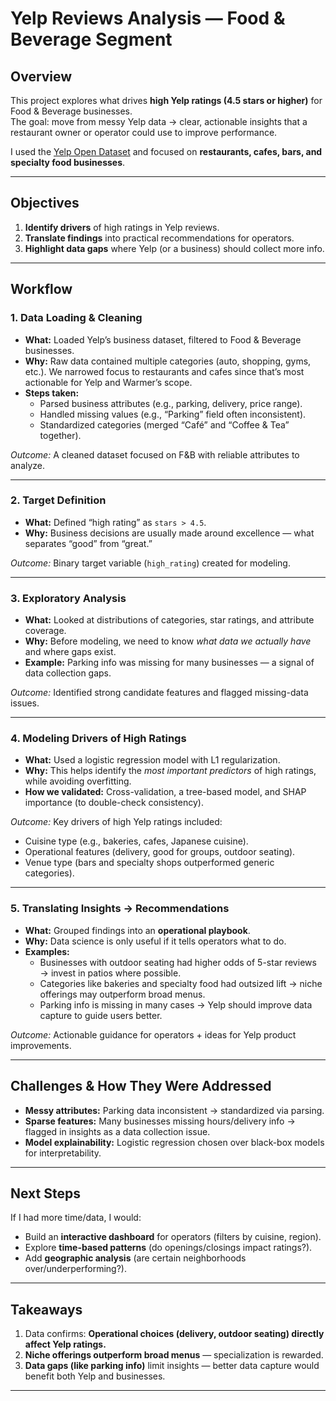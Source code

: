 # Yelp Reviews Analysis — Food & Beverage Segment  

## Overview  
This project explores what drives **high Yelp ratings (4.5 stars or higher)** for Food & Beverage businesses.  
The goal: move from messy Yelp data → clear, actionable insights that a restaurant owner or operator could use to improve performance.  

I used the [Yelp Open Dataset](https://www.yelp.com/dataset) and focused on **restaurants, cafes, bars, and specialty food businesses**.  

---

## Objectives  
1. **Identify drivers** of high ratings in Yelp reviews.  
2. **Translate findings** into practical recommendations for operators.  
3. **Highlight data gaps** where Yelp (or a business) should collect more info.  

---

## Workflow  

### 1. Data Loading & Cleaning  
- **What:** Loaded Yelp’s business dataset, filtered to Food & Beverage businesses.  
- **Why:** Raw data contained multiple categories (auto, shopping, gyms, etc.). We narrowed focus to restaurants and cafes since that’s most actionable for Yelp and Warmer’s scope.  
- **Steps taken:**  
  - Parsed business attributes (e.g., parking, delivery, price range).  
  - Handled missing values (e.g., “Parking” field often inconsistent).  
  - Standardized categories (merged “Café” and “Coffee & Tea” together).  

*Outcome:* A cleaned dataset focused on F&B with reliable attributes to analyze.  

---

### 2. Target Definition  
- **What:** Defined “high rating” as `stars > 4.5`.  
- **Why:** Business decisions are usually made around excellence — what separates “good” from “great.”  

*Outcome:* Binary target variable (`high_rating`) created for modeling.  

---

### 3. Exploratory Analysis  
- **What:** Looked at distributions of categories, star ratings, and attribute coverage.  
- **Why:** Before modeling, we need to know *what data we actually have* and where gaps exist.  
- **Example:** Parking info was missing for many businesses — a signal of data collection gaps.  

*Outcome:* Identified strong candidate features and flagged missing-data issues.  

---

### 4. Modeling Drivers of High Ratings  
- **What:** Used a logistic regression model with L1 regularization.  
- **Why:** This helps identify the *most important predictors* of high ratings, while avoiding overfitting.  
- **How we validated:** Cross-validation, a tree-based model, and SHAP importance (to double-check consistency).  

*Outcome:* Key drivers of high Yelp ratings included:  
- Cuisine type (e.g., bakeries, cafes, Japanese cuisine).  
- Operational features (delivery, good for groups, outdoor seating).  
- Venue type (bars and specialty shops outperformed generic categories).  

---

### 5. Translating Insights → Recommendations  
- **What:** Grouped findings into an **operational playbook**.  
- **Why:** Data science is only useful if it tells operators what to do.  
- **Examples:**  
  - Businesses with outdoor seating had higher odds of 5-star reviews → invest in patios where possible.  
  - Categories like bakeries and specialty food had outsized lift → niche offerings may outperform broad menus.  
  - Parking info is missing in many cases → Yelp should improve data capture to guide users better.  

*Outcome:* Actionable guidance for operators + ideas for Yelp product improvements.  

---

## Challenges & How They Were Addressed  
- **Messy attributes:** Parking data inconsistent → standardized via parsing.  
- **Sparse features:** Many businesses missing hours/delivery info → flagged in insights as a data collection issue.  
- **Model explainability:** Logistic regression chosen over black-box models for interpretability.  

---

## Next Steps  
If I had more time/data, I would:  
- Build an **interactive dashboard** for operators (filters by cuisine, region).  
- Explore **time-based patterns** (do openings/closings impact ratings?).  
- Add **geographic analysis** (are certain neighborhoods over/underperforming?).  

---

## Takeaways  
1. Data confirms: **Operational choices (delivery, outdoor seating) directly affect Yelp ratings.**  
2. **Niche offerings outperform broad menus** — specialization is rewarded.  
3. **Data gaps (like parking info)** limit insights — better data capture would benefit both Yelp and businesses.  

---
